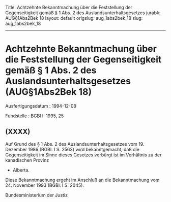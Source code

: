 Title: Achtzehnte Bekanntmachung über die Feststellung der Gegenseitigkeit gemäß §
  1 Abs. 2 des Auslandsunterhaltsgesetzes
jurabk: AUG§1Abs2Bek 18
layout: default
origslug: aug_1abs2bek_18
slug: aug_1abs2bek_18

---

# Achtzehnte Bekanntmachung über die Feststellung der Gegenseitigkeit gemäß § 1 Abs. 2 des Auslandsunterhaltsgesetzes (AUG§1Abs2Bek 18)

Ausfertigungsdatum
:   1994-12-08

Fundstelle
:   BGBl I: 1995, 25



## (XXXX)

Auf Grund des § 1 Abs. 2 des Auslandsunterhaltsgesetzes vom 19.
Dezember 1986 (BGBl. I S. 2563) wird bekanntgemacht, daß die
Gegenseitigkeit im Sinne dieses Gesetzes verbürgt ist im Verhältnis zu
der kanadischen Provinz

*   Alberta.



Diese Bekanntmachung ergeht im Anschluß an die Bekanntmachung vom 24.
November 1993 (BGBl. I S. 2045).

Bundesministerium der Justiz

